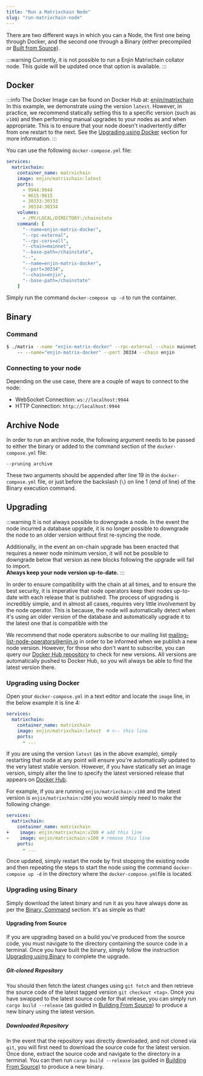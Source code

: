 ```yaml
---
title: "Run a Matrixchain Node"
slug: "run-matrixchain-node"
---
```

There are two different ways in which you can a Node, the first one being through Docker, and the second one through a Binary (either precompiled or [Built from Source](/enjin-blockchain-nodes/building-from-source)).

:::warning Currently, it is not possible to run a Enjin Matrixchain collator node.
This guide will be updated once that option is available.
:::

## Docker

:::info
The Docker Image can be found on Docker Hub at: [enjin/matrixchain](https://hub.docker.com/r/enjin/matrixchain)  
In this example, we demonstrate using the version `latest`. However, in practice, we recommend statically setting this to a specific version (such as `v100`) and then performing manual upgrades to your nodes as and when appropriate. This is to ensure that your node doesn't inadvertently differ from one restart to the next. See the [Upgrading using Docker](#upgrading-using-docker) section for more information.
:::

You can use the following `docker-compose.yml` file:

```yaml
services:
  matrixchain:
    container_name: matrxichain
    image: enjin/matrixchain:latest
    ports:
      - 9944:9944
      - 9615:9615
      - 30333:30333
      - 30334:30334
    volumes:
      - /MY/LOCAL/DIRECTORY:/chainstate
    command: [
      "--name=enjin-matrix-docker",  
      "--rpc-external",  
      "--rpc-cors=all",  
      "--chain=mainnet",  
      "--base-path=/chainstate",  
      "--",  
      "--name=enjin-matrix-docker",  
      "--port=30334",  
      "--chain=enjin",  
      "--base-path=/chainstate"  
    ]
```

Simply run the command `docker-compose up -d` to run the container.

## Binary

### Command

```bash
$ ./matrix --name "enjin-matrix-docker" --rpc-external --chain mainnet  
    -- --name="enjin-matrix-docker" --port 30334 --chain enjin
```

### Connecting to your node

Depending on the use case, there are a couple of ways to connect to the node:

- WebSocket Connection: `ws://localhost:9944`
- HTTP Connection: `http://localhost:9944`

## Archive Node

In order to run an archive node, the following argument needs to be passed to either the binary or added to the command section of the `docker-compose.yml` file:

`--pruning archive`

These two arguments should be appended after line 19 in the `docker-compose.yml` file, or just before the backslash (`\`) on line 1 (end of line) of the Binary execution command.

## Upgrading

:::warning It is not always possible to downgrade a node.
In the event the node incurred a database upgrade, it is no longer possible to downgrade the node to an older version without first re-syncing the node.

Additionally, in the event an on-chain upgrade has been enacted that requires a newer node minimum version, it will not be possible to downgrade below that version as new blocks following the upgrade will fail to import.  
**Always keep your node version up-to-date.**
:::

In order to ensure compatibility with the chain at all times, and to ensure the best security, it is imperative that node operators keep their nodes up-to-date with each release that is published. The process of upgrading is incredibly simple, and in almost all cases, requires very little involvement by the node operator. This is because, the node will automatically detect when it's using an older version of the database and automatically upgrade it to the latest one that is compatible with the 

We recommend that node operators subscribe to our mailing list [mailing-list-node-operators@enjin.io](https://groups.google.com/a/enjin.io/g/mailing-list-node-operators)  in order to be informed when we publish a new node version. However, for those who don't want to subscribe, you can query our [Docker Hub repository](https://hub.docker.com/r/enjin/matrixchain/tags) to check for new versions. All versions are automatically pushed to Docker Hub, so you will always be able to find the latest version there.

### Upgrading using Docker

Open your `docker-compose.yml` in a text editor and locate the `image` line, in the below example it is line 4:

```yaml
services:  
  matrixchain:  
    container_name: matrixchain  
    image: enjin/matrixchain:latest  # <-- this line
    ports:  
      - ...
```

If you are using the version `latest` (as in the above example), simply restarting that node at any point will ensure you're automatically updated to the very latest stable version. However, if you have statically set an image version, simply alter the line to specify the latest versioned release that appears on [Docker Hub](https://hub.docker.com/r/enjin/matrixchain/tags).

For example, if you are running `enjin/matrixchain:v100` and the latest version is `enjin/matrixchain:v200` you would simply need to make the following change:

```yaml
services:  
  matrixchain:  
    container_name: matrixchain  
+    image: enjin/matrixchain:v200 # add this line
-    image: enjin/matrixchain:v100 # remove this line
    ports:  
      - ...
```

Once updated, simply restart the node by first stopping the existing node and then repeating the steps to start the node using the command `docker-compose up -d` in the directory where the `docker-compose.yml`file is located.

### Upgrading using Binary

Simply download the latest binary and run it as you have always done as per the [Binary, Command](#command) section. It's as simple as that!

#### Upgrading from Source

If you are upgrading based on a build you've produced from the source code, you must navigate to the directory containing the source code in a terminal. Once you have built the binary, simply follow the instruction [Upgrading using Binary](#upgrading-using-binary) to complete the upgrade. 

##### Git-cloned Repository

You should then fetch the latest changes using `git fetch` and then retrieve the source code of the latest tagged version `git checkout <tag>`. Once you have swapped to the latest source code for that release, you can simply run `cargo build --release` (as guided in [Building From Source](/enjin-blockchain-nodes/building-from-source)) to produce a new binary using the latest version.

##### Downloaded Repository

In the event that the repository was directly downloaded, and not cloned via `git`, you will first need to download the source code for the latest version. Once done, extract the source code and navigate to the directory in a terminal. You can then run `cargo build --release` (as guided in [Building From Source](/enjin-blockchain-nodes/building-from-source)) to produce a new binary.
